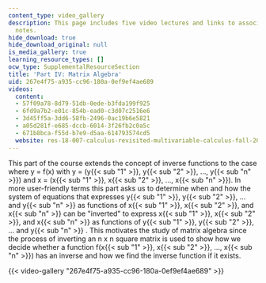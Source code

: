 ```yaml
---
content_type: video_gallery
description: This page includes five video lectures and links to associated lecture
  notes.
hide_download: true
hide_download_original: null
is_media_gallery: true
learning_resource_types: []
ocw_type: SupplementalResourceSection
title: 'Part IV: Matrix Algebra'
uid: 267e4f75-a935-cc96-180a-0ef9ef4ae689
videos:
  content:
  - 57f09a78-8d79-51db-0ede-b3fda199f925
  - 6fd9a7b2-e01c-854b-ead0-c3d07c2516e6
  - 3d45ff5a-3dd6-58fb-2496-0ac19b6e5821
  - a05d281f-e685-dccb-6014-3f26fb2c0a5c
  - 671b8bca-f55d-b7e9-d5aa-614793574cd5
  website: res-18-007-calculus-revisited-multivariable-calculus-fall-2011
---
```


This part of the course extends the concept of inverse functions to the case where y = f(x) with y = (y{{< sub "1" >}}, y{{< sub "2" >}}, ..., y{{< sub "n" >}}) and x = (x{{< sub "1" >}}, x{{< sub "2" >}}, ..., x{{< sub "n" >}}). In more user-friendly terms this part asks us to determine when and how the system of equations that expresses y{{< sub "1" >}}, y{{< sub "2" >}}, ... and y{{< sub "n" >}} as functions of x{{< sub "1" >}}, x{{< sub "2" >}}, and x{{< sub "n" >}} can be "inverted" to express x{{< sub "1" >}}, x{{< sub "2" >}}, and x{{< sub "n" >}} as functions of y{{< sub "1" >}}, y{{< sub "2" >}}, ... and y{{< sub "n" >}} . This motivates the study of matrix algebra since the process of inverting an n x n square matrix is used to show how we decide whether a function f(x{{< sub "1" >}}, x{{< sub "2" >}}, ..., x{{< sub "n" >}}) has an inverse and how we find the inverse function if it exists.

{{< video-gallery "267e4f75-a935-cc96-180a-0ef9ef4ae689" >}}


